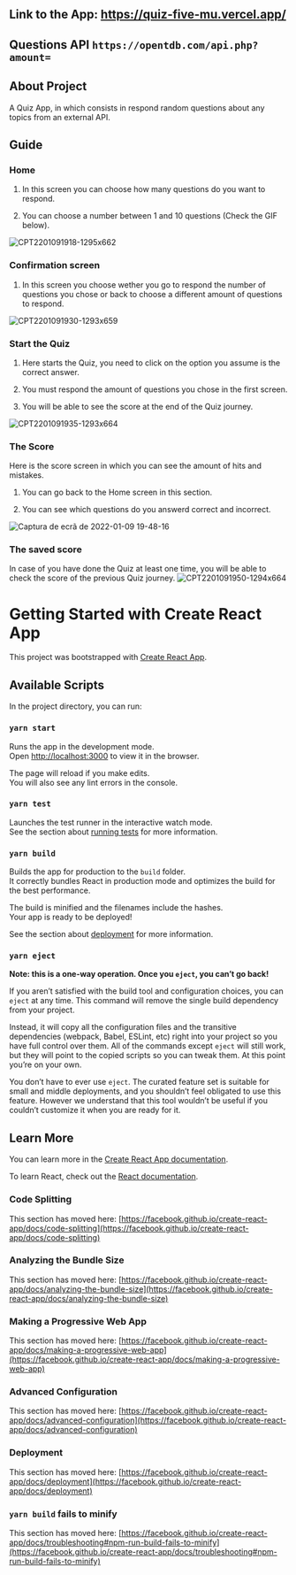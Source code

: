 ## Link to the App: https://quiz-five-mu.vercel.app/


## Questions API `https://opentdb.com/api.php?amount=`

## About Project
A Quiz App, in which consists in respond random questions about any topics from an external API.

## Guide

### Home
1. In this screen you can choose how many questions do you want to respond.

2. You can choose a number between 1 and 10 questions (Check the GIF below).
 

![CPT2201091918-1295x662](https://user-images.githubusercontent.com/60116310/148703406-e06f1ba7-168d-4e52-acda-7dad246a6a80.gif)


### Confirmation screen
1. In this screen you choose wether you go to respond the number of questions you chose or back to choose a different amount of questions to respond.

![CPT2201091930-1293x659](https://user-images.githubusercontent.com/60116310/148703752-1633095a-cea0-49a1-bc8f-4edc3b280b28.gif)

### Start the Quiz
1. Here starts the Quiz, you need to click on the option you assume is the correct answer.

2. You must respond the amount of questions you chose in the first screen.

3. You will be able to see the score at the end of the Quiz journey.

![CPT2201091935-1293x664](https://user-images.githubusercontent.com/60116310/148703919-bbd9c2ce-d8a4-44fa-857d-cab8ddb81710.gif)

### The Score
Here is the score screen in which you can see the amount of hits and mistakes.

1. You can go back to the Home screen in this section.

2. You can see which questions do you answerd correct and incorrect.

![Captura de ecrã de 2022-01-09 19-48-16](https://user-images.githubusercontent.com/60116310/148704344-d96c679f-0397-4b55-96ce-e19168aa6225.png)


### The saved score
In case of you have done the Quiz at least one time, you will be able to check the score of the previous Quiz journey.
![CPT2201091950-1294x664](https://user-images.githubusercontent.com/60116310/148704506-84666943-1ee7-42ef-98d7-8b87e9c1b974.gif)





# Getting Started with Create React App

This project was bootstrapped with [Create React App](https://github.com/facebook/create-react-app).

## Available Scripts

In the project directory, you can run:

### `yarn start`

Runs the app in the development mode.\
Open [http://localhost:3000](http://localhost:3000) to view it in the browser.

The page will reload if you make edits.\
You will also see any lint errors in the console.

### `yarn test`

Launches the test runner in the interactive watch mode.\
See the section about [running tests](https://facebook.github.io/create-react-app/docs/running-tests) for more information.

### `yarn build`

Builds the app for production to the `build` folder.\
It correctly bundles React in production mode and optimizes the build for the best performance.

The build is minified and the filenames include the hashes.\
Your app is ready to be deployed!

See the section about [deployment](https://facebook.github.io/create-react-app/docs/deployment) for more information.

### `yarn eject`

**Note: this is a one-way operation. Once you `eject`, you can’t go back!**

If you aren’t satisfied with the build tool and configuration choices, you can `eject` at any time. This command will remove the single build dependency from your project.

Instead, it will copy all the configuration files and the transitive dependencies (webpack, Babel, ESLint, etc) right into your project so you have full control over them. All of the commands except `eject` will still work, but they will point to the copied scripts so you can tweak them. At this point you’re on your own.

You don’t have to ever use `eject`. The curated feature set is suitable for small and middle deployments, and you shouldn’t feel obligated to use this feature. However we understand that this tool wouldn’t be useful if you couldn’t customize it when you are ready for it.

## Learn More

You can learn more in the [Create React App documentation](https://facebook.github.io/create-react-app/docs/getting-started).

To learn React, check out the [React documentation](https://reactjs.org/).

### Code Splitting

This section has moved here: [https://facebook.github.io/create-react-app/docs/code-splitting](https://facebook.github.io/create-react-app/docs/code-splitting)

### Analyzing the Bundle Size

This section has moved here: [https://facebook.github.io/create-react-app/docs/analyzing-the-bundle-size](https://facebook.github.io/create-react-app/docs/analyzing-the-bundle-size)

### Making a Progressive Web App

This section has moved here: [https://facebook.github.io/create-react-app/docs/making-a-progressive-web-app](https://facebook.github.io/create-react-app/docs/making-a-progressive-web-app)

### Advanced Configuration

This section has moved here: [https://facebook.github.io/create-react-app/docs/advanced-configuration](https://facebook.github.io/create-react-app/docs/advanced-configuration)

### Deployment

This section has moved here: [https://facebook.github.io/create-react-app/docs/deployment](https://facebook.github.io/create-react-app/docs/deployment)

### `yarn build` fails to minify

This section has moved here: [https://facebook.github.io/create-react-app/docs/troubleshooting#npm-run-build-fails-to-minify](https://facebook.github.io/create-react-app/docs/troubleshooting#npm-run-build-fails-to-minify)
